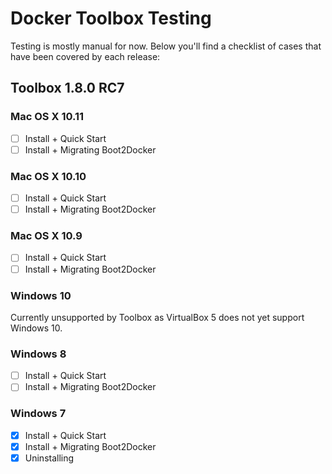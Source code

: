 Docker Toolbox Testing
======================

Testing is mostly manual for now. Below you'll find a checklist of cases that have been covered by each release:

## Toolbox 1.8.0 RC7

### Mac OS X 10.11

- [ ] Install + Quick Start
- [ ] Install + Migrating Boot2Docker

### Mac OS X 10.10

- [ ] Install + Quick Start
- [ ] Install + Migrating Boot2Docker

### Mac OS X 10.9

- [ ] Install + Quick Start
- [ ] Install + Migrating Boot2Docker

### Windows 10

Currently unsupported by Toolbox as VirtualBox 5 does not yet support Windows 10.

### Windows 8

- [ ] Install + Quick Start
- [ ] Install + Migrating Boot2Docker

### Windows 7

- [x] Install + Quick Start
- [x] Install + Migrating Boot2Docker
- [x] Uninstalling
